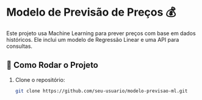 # Modelo de Previsão de Preços 💰

Este projeto usa Machine Learning para prever preços com base em dados históricos. Ele inclui um modelo de Regressão Linear e uma API para consultas.

## 🚀 Como Rodar o Projeto

1. Clone o repositório:
   ```bash
   git clone https://github.com/seu-usuario/modelo-previsao-ml.git
